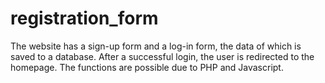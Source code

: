 # registration_form
 
The website has a sign-up form and a log-in form, the data of which is saved to a database.
After a successful login, the user is redirected to the homepage.
The functions are possible due to PHP and Javascript.
